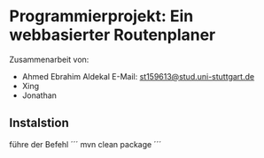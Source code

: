 # Programmierprojekt: Ein webbasierter Routenplaner

Zusammenarbeit von:

- Ahmed Ebrahim Aldekal E-Mail: st159613@stud.uni-stuttgart.de
- Xing
- Jonathan

## Instalstion
führe der Befehl
´´´
mvn clean package
´´´
